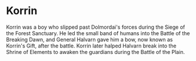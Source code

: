 # Korrin

Korrin was a boy who slipped past Dolmordai's forces during the Siege of the Forest Sanctuary. He led the small band of humans into the Battle of the Breaking Dawn, and General Halvarn gave him a bow, now known as Korrin's Gift, after the battle. Korrin later halped Halvarn break into the Shrine of Elements to awaken the guardians during the Battle of the Plain.